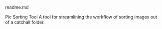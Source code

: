 readme.md


Pic Sorting Tool
A tool for streamlining the workflow of sorting images out of a catchall folder.

